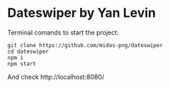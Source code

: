 # Dateswiper by Yan Levin

Terminal comands to start the project:
```
git clone https://github.com/midas-png/dateswiper
cd dateswiper
npm i
npm start
```
And check http://localhost:8080/
